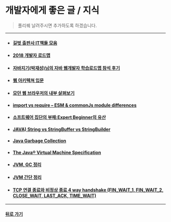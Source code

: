 # 개발자에게 좋은 글 / 지식

> 풀리퀘 날려주시면 추가하도록 하겠습니다.

<hr/>

- #### [길벗 출판사 IT책들 모음](https://thebook.io/)

- #### [2018 개발자 로드맵](https://github.com/devJang/developer-roadmap)

- #### [자바지기(박재성)님의 자바 웹개발자 학습로드맵 참석 후기](https://jojoldu.tistory.com/46)

- #### [웹 아키텍쳐 입문](https://rhostem.github.io/posts/2018-07-22-web-architecture-101/)

- #### [모던 웹 브라우저의 내부 살펴보기](https://medium.com/@euncho/%EB%AA%A8%EB%8D%98-%EC%9B%B9-%EB%B8%8C%EB%9D%BC%EC%9A%B0%EC%A0%80%EC%9D%98-%EB%82%B4%EB%B6%80-%EC%82%B4%ED%8E%B4%EB%B3%B4%EA%B8%B0-part-1-8650c5900974)

- #### [import vs require – ESM & commonJs module differences](http://voidcanvas.com/import-vs-require/)

- #### [소프트웨어 집단의 부패:Expert Beginner의 유산](https://medium.com/@jwyeom63/%EC%86%8C%ED%94%84%ED%8A%B8%EC%9B%A8%EC%96%B4-%EC%A7%91%EB%8B%A8%EC%9D%98-%EB%B6%80%ED%8C%A8-expert-beginner%EC%9D%98-%EC%9C%A0%EC%82%B0-9d226b6ebde2)

- #### [JAVA) String vs StringBuffer vs StringBuilder](http://effectivesquid.tistory.com/entry/String-vs-StringBuffer-vs-StringBuilder)

- #### [Java Garbage Collection](https://d2.naver.com/helloworld/1329)

- #### [The Java® Virtual Machine Specification](https://docs.oracle.com/javase/specs/jvms/se11/html/index.html)

- #### [JVM, GC 정리](https://yckwon2nd.blogspot.com/2014/04/garbage-collection.html?m=1)

- #### [JVM 간단 정리](http://asfirstalways.tistory.com/158)

- #### [TCP 연결 종료와 비정상 종료 4 way handshake (FIN_WAIT_1, FIN_WAIT_2, CLOSE_WAIT, LAST_ACK, TIME_WAIT)](http://hyeonstorage.tistory.com/287)

- - -

#### [뒤로 가기](./../../..)
